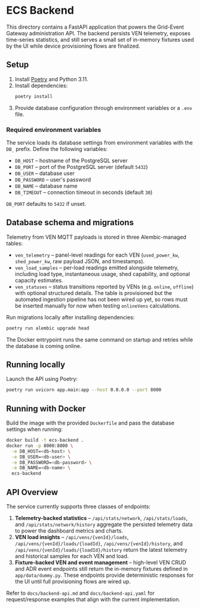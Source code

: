 # ECS Backend

This directory contains a FastAPI application that powers the Grid-Event
Gateway administration API. The backend persists VEN telemetry, exposes
time-series statistics, and still serves a small set of in-memory fixtures used
by the UI while device provisioning flows are finalized.

## Setup

1. Install [Poetry](https://python-poetry.org/) and Python 3.11.
2. Install dependencies:
   ```bash
   poetry install
   ```
3. Provide database configuration through environment variables or a `.env`
   file.

### Required environment variables

The service loads its database settings from environment variables with the
`DB_` prefix. Define the following variables:

- `DB_HOST` – hostname of the PostgreSQL server
- `DB_PORT` – port of the PostgreSQL server (default `5432`)
- `DB_USER` – database user
- `DB_PASSWORD` – user's password
- `DB_NAME` – database name
- `DB_TIMEOUT` – connection timeout in seconds (default `30`)

`DB_PORT` defaults to `5432` if unset.

## Database schema and migrations

Telemetry from VEN MQTT payloads is stored in three Alembic-managed tables:

- `ven_telemetry` – panel-level readings for each VEN (`used_power_kw`,
  `shed_power_kw`, raw payload JSON, and timestamps).
- `ven_load_samples` – per-load readings emitted alongside telemetry, including
  load type, instantaneous usage, shed capability, and optional capacity
  estimates.
- `ven_statuses` – status transitions reported by VENs (e.g. `online`,
  `offline`) with optional structured details. The table is provisioned but the
  automated ingestion pipeline has not been wired up yet, so rows must be
  inserted manually for now when testing `onlineVens` calculations.

Run migrations locally after installing dependencies:

```bash
poetry run alembic upgrade head
```

The Docker entrypoint runs the same command on startup and retries while the
database is coming online.

## Running locally

Launch the API using Poetry:

```bash
poetry run uvicorn app.main:app --host 0.0.0.0 --port 8000
```

## Running with Docker

Build the image with the provided `Dockerfile` and pass the database settings
when running:

```bash
docker build -t ecs-backend .
docker run -p 8000:8000 \
  -e DB_HOST=<db-host> \
  -e DB_USER=<db-user> \
  -e DB_PASSWORD=<db-password> \
  -e DB_NAME=<db-name> \
  ecs-backend
```

## API Overview

The service currently supports three classes of endpoints:

1. **Telemetry-backed statistics** – `/api/stats/network`, `/api/stats/loads`,
   and `/api/stats/network/history` aggregate the persisted telemetry data to
   power the dashboard metrics and charts.
2. **VEN load insights** – `/api/vens/{venId}/loads`,
   `/api/vens/{venId}/loads/{loadId}`, `/api/vens/{venId}/history`, and
   `/api/vens/{venId}/loads/{loadId}/history` return the latest telemetry and
   historical samples for each VEN and load.
3. **Fixture-backed VEN and event management** – high-level VEN CRUD and ADR
   event endpoints still return the in-memory fixtures defined in
   `app/data/dummy.py`. These endpoints provide deterministic responses for the
   UI until full provisioning flows are wired up.

Refer to `docs/backend-api.md` and `docs/backend-api.yaml` for request/response
examples that align with the current implementation.
